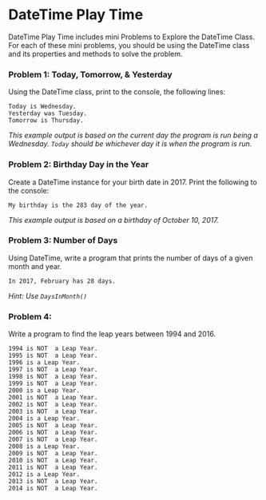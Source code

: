 # DateTime Play Time
DateTime Play Time includes mini Problems to Explore the DateTime Class. For each of these mini problems, you should be using the DateTime class and its properties and methods to solve the problem.

### Problem 1: Today, Tomorrow, & Yesterday
Using the DateTime class, print to the console, the following lines:
```
Today is Wednesday.
Yesterday was Tuesday.
Tomorrow is Thursday.
```
_This example output is based on the current day the program is run being a Wednesday. `Today` should be whichever day it is when the program is run._

### Problem 2: Birthday Day in the Year
Create a DateTime instance for your birth date in 2017. Print the following to the console:
```
My birthday is the 283 day of the year.
```
_This example output is based on a birthday of October 10, 2017._

### Problem 3: Number of Days
Using DateTime, write a program that prints the number of days of a given month and year.
```
In 2017, February has 28 days.
```
_Hint: Use `DaysInMonth()`_

### Problem 4: 
Write a program to find the leap years between 1994 and 2016.
```
1994 is NOT  a Leap Year.
1995 is NOT  a Leap Year.
1996 is a Leap Year.
1997 is NOT  a Leap Year.
1998 is NOT  a Leap Year.
1999 is NOT  a Leap Year.
2000 is a Leap Year.
2001 is NOT  a Leap Year.
2002 is NOT  a Leap Year.
2003 is NOT  a Leap Year.
2004 is a Leap Year.
2005 is NOT  a Leap Year.
2006 is NOT  a Leap Year.
2007 is NOT  a Leap Year.
2008 is a Leap Year.
2009 is NOT  a Leap Year.
2010 is NOT  a Leap Year.
2011 is NOT  a Leap Year.
2012 is a Leap Year.
2013 is NOT  a Leap Year.
2014 is NOT  a Leap Year.
```
